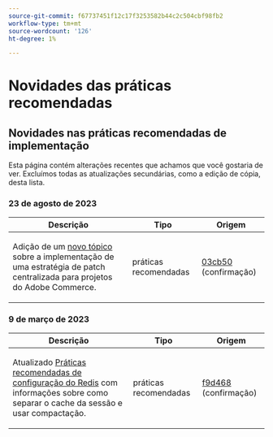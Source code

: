 ```yaml
---
source-git-commit: f67737451f12c17f3253582b44c2c504cbf98fb2
workflow-type: tm+mt
source-wordcount: '126'
ht-degree: 1%

---
```

# Novidades das práticas recomendadas

## Novidades nas práticas recomendadas de implementação

Esta página contém alterações recentes que achamos que você gostaria de ver. Excluímos todas as atualizações secundárias, como a edição de cópia, desta lista.

### 23 de agosto de 2023

<table style="table-layout:auto;">
  <thead>
    <tr>
      <th>Descrição</th>
      <th>Tipo</th>
      <th>Origem</th>
    </tr>
  </thead>
  <tbody>
    <tr>
      <td><p>Adição de um <a href="https://experienceleague.adobe.com/docs/commerce-operations/implementation-playbook/best-practices/maintenance/patching-at-scale.html">novo tópico</a> sobre a implementação de uma estratégia de patch centralizada para projetos do Adobe Commerce.</p>
</td>
      <td>práticas recomendadas</td>
      <td><a href="https://github.com/AdobeDocs/commerce-operations.en/commit/03cb50be0cb18b6079c5c69aafc74c6099610fb0">03cb50</a> (confirmação)</td>
    </tr>
  </tbody>
</table><!-- date_group -->

### 9 de março de 2023

<table style="table-layout:auto;">
  <thead>
    <tr>
      <th>Descrição</th>
      <th>Tipo</th>
      <th>Origem</th>
    </tr>
  </thead>
  <tbody>
    <tr>
      <td><p>Atualizado <a href="https://experienceleague.adobe.com/docs/commerce-operations/implementation-playbook/best-practices/planning/redis-service-configuration.html">Práticas recomendadas de configuração do Redis</a> com informações sobre como separar o cache da sessão e usar compactação.</p>
</td>
      <td>práticas recomendadas</td>
      <td><a href="https://github.com/AdobeDocs/commerce-operations.en/commit/f9d46893a25569b9cb00b45ab285758b3b74b410">f9d468</a> (confirmação)</td>
    </tr>
  </tbody>
</table><!-- date_group --><!-- month_group --><!-- year_group -->
